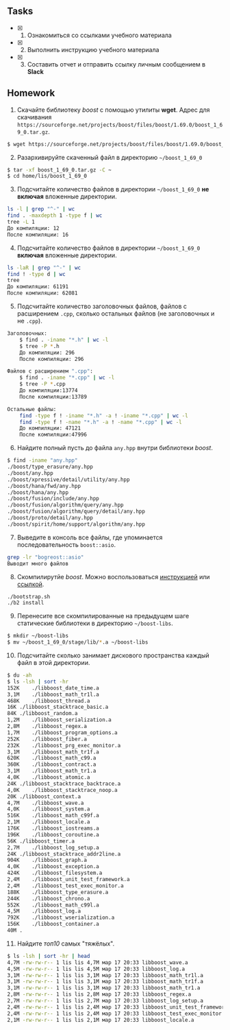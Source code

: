 ## Tasks

- [x] 1. Ознакомиться со ссылками учебного материала
- [x] 2. Выполнить инструкцию учебного материала
- [x] 3. Составить отчет и отправить ссылку личным сообщением в **Slack**

## Homework

1) Скачайте библиотеку *boost* с помощью утилиты **wget**. Адрес для скачивания `https://sourceforge.net/projects/boost/files/boost/1.69.0/boost_1_69_0.tar.gz`.
```bash
$ wget https://sourceforge.net/projects/boost/files/boost/1.69.0/boost_1_69_0.tar.gz
```
2) Разархивируйте скаченный файл в директорию `~/boost_1_69_0`
```bash
$ tar -xf boost_1_69_0.tar.gz -C ~
$ cd home/lis/boost_1_69_0
```
3) Подсчитайте количество файлов в директории `~/boost_1_69_0` **не включая** вложенные директории.
```bash
ls -l | grep "^-" | wc
find . -maxdepth 1 -type f | wc
tree -L 1
До компиляции: 12
После компиляции: 16
```
4) Подсчитайте количество файлов в директории `~/boost_1_69_0` **включая** вложенные директории.
```bash
ls -laR | grep "^-" | wc
find ! -type d | wc
tree
До компиляции: 61191
После компиляции: 62081
```
5) Подсчитайте количество заголовочных файлов, файлов с расширением `.cpp`, сколько остальных файлов (не заголовочных и не `.cpp`).
```bash
Заголовочных:
	$ find . -iname "*.h" | wc -l
	$ tree -P *.h
	До компиляции: 296
	После компиляции: 296

Файлов с расширением ".cpp":
    $ find . -iname "*.cpp" | wc -l
	$ tree -P *.cpp
	До компиляции:13774
	После компиляции:13789

Остальные файлы:
    find -type f ! -iname "*.h" -a ! -iname "*.cpp" | wc -l
	find -type f ! -name "*.h" -a ! -name "*.cpp" | wc -l
	До компиляции: 47121
	После компиляции:47996
```



6) Найдите полный пусть до файла `any.hpp` внутри библиотеки *boost*.
```bash
$ find -iname "any.hpp"
./boost/type_erasure/any.hpp
./boost/any.hpp
./boost/xpressive/detail/utility/any.hpp
./boost/hana/fwd/any.hpp
./boost/hana/any.hpp
./boost/fusion/include/any.hpp
./boost/fusion/algorithm/query/any.hpp
./boost/fusion/algorithm/query/detail/any.hpp
./boost/proto/detail/any.hpp
./boost/spirit/home/support/algorithm/any.hpp
```

7) Выведите в консоль все файлы, где упоминается последовательность `boost::asio`.
```bash
grep -lr "bogreost::asio"
Выводит много файлов
```

8) Скомпилирутйе *boost*. Можно воспользоваться [инструкцией](https://www.boost.org/doc/libs/1_61_0/more/getting_started/unix-variants.html#or-build-custom-binaries) или [ссылкой](https://codeyarns.com/2017/01/24/how-to-build-boost-on-linux/).
```bash
./bootstrap.sh
./b2 install
```

9) Перенесите все скомпилированные на предыдущем шаге статические библиотеки в директорию `~/boost-libs`.
```bash
$ mkdir ~/boost-libs
$ mv ~/boost_1_69_0/stage/lib/*.a ~/boost-libs
```
10) Подсчитайте сколько занимает дискового пространства каждый файл в этой директории.
```bash
$ du -ah 
$ ls -lsh | sort -hr
152K	./libboost_date_time.a
3,1M	./libboost_math_tr1l.a
468K	./libboost_thread.a
16K	./libboost_stacktrace_basic.a
84K	./libboost_random.a
1,2M	./libboost_serialization.a
2,8M	./libboost_regex.a
1,7M	./libboost_program_options.a
252K	./libboost_fiber.a
232K	./libboost_prg_exec_monitor.a
3,1M	./libboost_math_tr1f.a
620K	./libboost_math_c99.a
360K	./libboost_contract.a
3,1M	./libboost_math_tr1.a
4,0K	./libboost_atomic.a
24K	./libboost_stacktrace_backtrace.a
4,0K	./libboost_stacktrace_noop.a
20K	./libboost_context.a
4,7M	./libboost_wave.a
4,0K	./libboost_system.a
516K	./libboost_math_c99f.a
2,1M	./libboost_locale.a
176K	./libboost_iostreams.a
196K	./libboost_coroutine.a
56K	./libboost_timer.a
2,7M	./libboost_log_setup.a
24K	./libboost_stacktrace_addr2line.a
904K	./libboost_graph.a
4,0K	./libboost_exception.a
424K	./libboost_filesystem.a
2,4M	./libboost_unit_test_framework.a
2,4M	./libboost_test_exec_monitor.a
188K	./libboost_type_erasure.a
244K	./libboost_chrono.a
552K	./libboost_math_c99l.a
4,5M	./libboost_log.a
792K	./libboost_wserialization.a
156K	./libboost_container.a
40M	.
```
11) Найдите *топ10* самых "тяжёлых".
```bash
$ ls -lsh | sort -hr | head
4,7M -rw-rw-r-- 1 lis lis 4,7M мар 17 20:33 libboost_wave.a
4,5M -rw-rw-r-- 1 lis lis 4,5M мар 17 20:33 libboost_log.a
3,1M -rw-rw-r-- 1 lis lis 3,1M мар 17 20:33 libboost_math_tr1l.a
3,1M -rw-rw-r-- 1 lis lis 3,1M мар 17 20:33 libboost_math_tr1f.a
3,1M -rw-rw-r-- 1 lis lis 3,1M мар 17 20:33 libboost_math_tr1.a
2,8M -rw-rw-r-- 1 lis lis 2,8M мар 17 20:33 libboost_regex.a
2,7M -rw-rw-r-- 1 lis lis 2,7M мар 17 20:33 libboost_log_setup.a
2,4M -rw-rw-r-- 1 lis lis 2,4M мар 17 20:33 libboost_unit_test_framework.a
2,4M -rw-rw-r-- 1 lis lis 2,4M мар 17 20:33 libboost_test_exec_monitor.a
2,1M -rw-rw-r-- 1 lis lis 2,1M мар 17 20:33 libboost_locale.a
```
